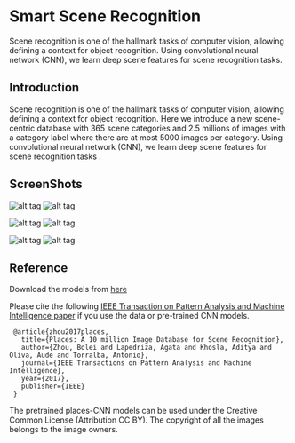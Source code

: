 # Smart Scene Recognition
Scene recognition is one of the hallmark tasks of computer vision, allowing defining a context for object recognition. Using convolutional neural network (CNN), we learn deep scene features for scene recognition tasks.

## Introduction
Scene recognition is one of the hallmark tasks of computer vision, allowing defining a context for object recognition. Here we introduce a new scene-centric database with 365 scene categories and 2.5 millions of images with a category label  where there are at most 5000 images per category. Using convolutional neural network (CNN), we learn deep scene features for scene recognition tasks .


## ScreenShots
![alt tag](https://i.imgur.com/UEhZvSRh.png)
![alt tag](https://i.imgur.com/53qdckTh.png)

![alt tag](https://i.imgur.com/wrYt622h.png)
![alt tag](https://i.imgur.com/bUmFOmhh.png)

![alt tag](https://i.imgur.com/raTKwKAh.png)
![alt tag](https://i.imgur.com/vLhDqhCh.png)

## Reference
Download the models from [here](https://drive.google.com/open?id=1LBveNdo9WyGfBfgt3djlGHvjiUvjwx1x)

Please cite the following [IEEE Transaction on Pattern Analysis and Machine Intelligence paper](http://places2.csail.mit.edu/PAMI_places.pdf) if you use the data or pre-trained CNN models.
```
 @article{zhou2017places,
   title={Places: A 10 million Image Database for Scene Recognition},
   author={Zhou, Bolei and Lapedriza, Agata and Khosla, Aditya and Oliva, Aude and Torralba, Antonio},
   journal={IEEE Transactions on Pattern Analysis and Machine Intelligence},
   year={2017},
   publisher={IEEE}
 }

```

The pretrained places-CNN models can be used under the Creative Common License (Attribution CC BY). The copyright of all the images belongs to the image owners.
